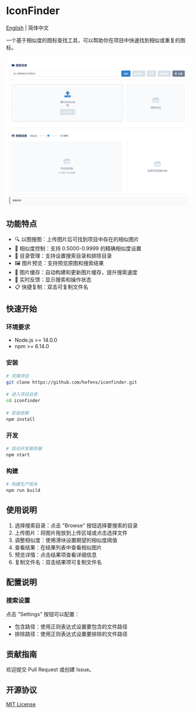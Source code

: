 # IconFinder

[English](./README_EN.md) | 简体中文

一个基于相似度的图标查找工具，可以帮助你在项目中快速找到相似或重复的图标。

![Screenshot](./screenshots/screenshot.png)

## 功能特点

- 🔍 以图搜图：上传图片后可找到项目中存在的相似图片
- 🎯 相似度控制：支持 0.5000-0.9999 的精确相似度设置
- 📁 目录管理：支持设置搜索目录和排除目录
- 🖼️ 图片预览：支持预览原图和搜索结果
- 💾 图片缓存：自动构建和更新图片缓存，提升搜索速度
- 🔄 实时反馈：显示搜索和操作状态
- 📋 快捷复制：双击可复制文件名

## 快速开始

### 环境要求

- Node.js >= 14.0.0
- npm >= 6.14.0

### 安装

```bash
# 克隆项目
git clone https://github.com/hofens/iconfinder.git

# 进入项目目录
cd iconfinder

# 安装依赖
npm install
```

### 开发

```bash
# 启动开发服务器
npm start
```

### 构建

```bash
# 构建生产版本
npm run build
```

## 使用说明

1. 选择搜索目录：点击 "Browse" 按钮选择要搜索的目录
2. 上传图片：将图片拖放到上传区域或点击选择文件
3. 调整相似度：使用滑块设置期望的相似度阈值
4. 查看结果：在结果列表中查看相似图片
5. 预览详情：点击结果项查看详细信息
6. 复制文件名：双击结果项可复制文件名

## 配置说明

### 搜索设置

点击 "Settings" 按钮可以配置：

- 包含路径：使用正则表达式设置要包含的文件路径
- 排除路径：使用正则表达式设置要排除的文件路径

## 贡献指南

欢迎提交 Pull Request 或创建 Issue。

## 开源协议

[MIT License](./LICENSE)
